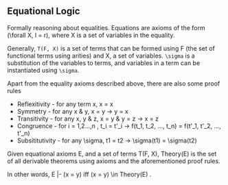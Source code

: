 Equational Logic
----------------

Formally reasoning about equalities.
Equations are axioms of the form (\forall X, l = r), where X is a set of
variables in the equality.

Generally, `T(F, X)` is a set of terms that can be formed using F (the set of
functional terms using arities) and X, a set of variables. `\sigma` is a
substitution of the variables to terms, and variables in a term can be
instantiated using `\sigma`.

Apart from the equality axioms described above, there are also some proof rules
  - Reflexitivity - for any term x, x = x
  - Symmetry - for any x & y, x = y -> y = x
  - Transitivity - for any x, y & z, x = y & y = z -> x = z
  - Congruence - for i = 1,2...,n , t_i = t'_i -> f(t_1, t_2, ..., t_n) =
    f(t'_1, t'_2, ..., t'_n)
  - Subsititutivity - for any \sigma, t1 = t2 -> \sigma(t1) = \sigma(t2)

Given equational axioms E, and a set of terms T(F, X), Theory(E) is the set
of all derivable theorems using axioms and the aforementioned proof rules.

In other words, E |- (x = y) iff (x = y) \in Theory(E) .

